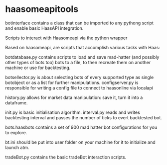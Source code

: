 # haasomeapitools

botinterface contains a class that can be imported to any pythong script and enable basic HaasAPI integration.

Scripts to interact with Haasomeapi via the python wrapper

Based on haasomeapi, are scripts that accomplish various tasks with Haas:

botdatabase.py contains scripts to load and save mad-hatter (and possibly other types of bots too) bots to a file, to then recreate them on another machine or use for backtesting.

botsellector.py is about selecting bots of every supported type as single botobject or as a list for further manipulations.
configserver.py is responsible for writing a config file to connect to haasonline via localapi

history.py allows for market data manipulation: save  it, turn it into a dataframe.

init.py is basic initialisation algorithm.
interval.py reads and writes backtesting interval and passes the number of ticks to evert backtested bot.

bots.haasbots contains a set of 900 mad hatter bot configurations for you to explore.

bt.ini should be put into user folder on your machine for it to initialize and launch atm.

tradeBot.py contains the basic tradeBot interaction scripts.
